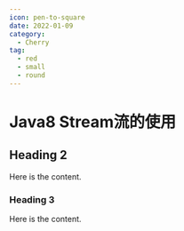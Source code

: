 ```yaml
---
icon: pen-to-square
date: 2022-01-09
category:
  - Cherry
tag:
  - red
  - small
  - round
---
```


# Java8 Stream流的使用

## Heading 2

Here is the content.

### Heading 3

Here is the content.
